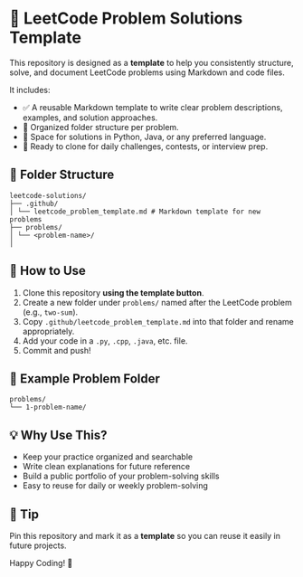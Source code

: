 # 🧠 LeetCode Problem Solutions Template

This repository is designed as a **template** to help you consistently structure, solve, and document LeetCode problems using Markdown and code files.

It includes:
- ✅ A reusable Markdown template to write clear problem descriptions, examples, and solution approaches.
- 📂 Organized folder structure per problem.
- 🧮 Space for solutions in Python, Java, or any preferred language.
- 📌 Ready to clone for daily challenges, contests, or interview prep.



## 📁 Folder Structure
```
leetcode-solutions/
├── .github/
│ └── leetcode_problem_template.md # Markdown template for new problems
├── problems/
│ └── <problem-name>/
│
```


## 📝 How to Use

1. Clone this repository **using the template button**.
2. Create a new folder under `problems/` named after the LeetCode problem (e.g., `two-sum`).
3. Copy `.github/leetcode_problem_template.md` into that folder and rename appropriately.
4. Add your code in a `.py`, `.cpp`, `.java`, etc. file.
5. Commit and push!



## 🧪 Example Problem Folder
```
problems/
└── 1-problem-name/
```

## 💡 Why Use This?

- Keep your practice organized and searchable
- Write clean explanations for future reference
- Build a public portfolio of your problem-solving skills
- Easy to reuse for daily or weekly problem-solving



## 📌 Tip

Pin this repository and mark it as a **template** so you can reuse it easily in future projects.



Happy Coding! 🚀
